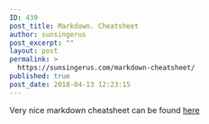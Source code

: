 ```yaml
---
ID: 439
post_title: Markdown. Cheatsheet
author: sunsingerus
post_excerpt: ""
layout: post
permalink: >
  https://sunsingerus.com/markdown-cheatsheet/
published: true
post_date: 2018-04-13 12:23:15
---
```

Very nice markdown cheatsheet can be found <a href="https://github.com/adam-p/markdown-here/wiki/Markdown-Cheatsheet" rel="noopener" target="_blank">here</a>